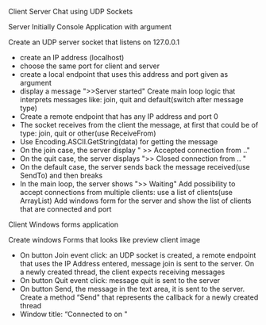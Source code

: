 Client Server Chat using UDP Sockets

Server 
Initially Console Application with argument <port>

Create an UDP server socket that listens on 127.0.0.1
  - create an IP address (localhost)
  - choose the same port for client and server
  - create a local endpoint that uses this address and port given as argument
  - display a message ">>Server started"
Create main loop logic that interprets messages like: join, quit and default(switch after message type)
  - Create a remote endpoint that has any IP address and port 0
  - The socket receives from the client the message, at first that could be of type: join, quit or other(use ReceiveFrom)
  - Use Encoding.ASCII.GetString(data) for getting the message
  - On the join case, the server display " >> Accepted connection from .."
  - On the quit case, the server displays ">> Closed connection from .. " 
  - On the default case, the server sends back the message received(use SendTo) and then breaks
  - In the main loop, the server shows ">> Waiting"
Add possibility to accept connections from multiple clients: use a list of clients(use ArrayList)
Add windows form for the server and show the list of clients that are connected and port

Client
Windows forms application

Create windows Forms that looks like preview client image
  - On button Join event click: an UDP socket is created, a remote endpoint that uses the IP Address entered, message join is sent to the server. On a newly created thread, the client expects receiving messages
  - On button Quit event click: message quit is sent to the server
  - On button Send, the message in the text area, it is sent to the server. Create a method “Send" that represents the callback for a newly created thread
  -  Window title: “Connected to <server name> on <port no>"
